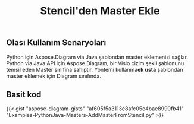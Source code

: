 ﻿---
title: Stencil'den Master Ekle
type: docs
weight: 30
url: /tr/python-java/add-master-from-stencil/
description: Bu bölüm şablondan nasıl master ekleneceğini açıklar
---
## **Olası Kullanım Senaryoları**

 Python için Aspose.Diagram via Java şablondan master eklemenizi sağlar.
Python via Java API için Aspose.Diagram, bir Visio çizim şekli şablonunu temsil eden Master sınıfına sahiptir.
Yöntemi kullanma**ek usta** şablondan master eklemek için Diagram sınıfında.

## **Basit kod**
{{< gist "aspose-diagram-gists" "af605f5a3113e8afc05e4bae8990fb41" "Examples-PythonJava-Masters-AddMasterFromStencil.py" >}}
